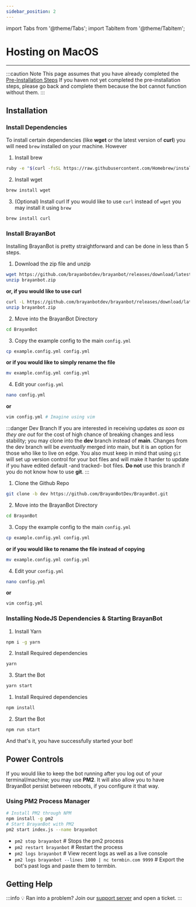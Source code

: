 ```yaml
---
sidebar_position: 2
---
```


import Tabs from '@theme/Tabs';
import TabItem from '@theme/TabItem';


# Hosting on MacOS
---

:::caution Note
This page assumes that you have already completed the [Pre-Installation Steps](/docs/setup/pre-installation) If you haven not yet completed the pre-installation steps, please go back and complete them because the bot cannot function without them.
:::
## Installation

### Install Dependencies

To install certain dependencies (like **wget** or the latest version of **curl**) you will need `brew` installed on your machine. However

1. Install brew
```bash
ruby -e "$(curl -fsSL https://raw.githubusercontent.com/Homebrew/install/master/install)"
```
2. Install wget
```bash
brew install wget
```
3. (Optional) Install curl
If you would like to use `curl` instead of `wget` you may install it using `brew`
```bash
brew install curl
```

### Install BrayanBot
Installing BrayanBot is pretty straightforward and can be done in less than 5 steps.
<Tabs>
<TabItem value="stable" label="Stable">

1. Download the zip file and unzip
```bash
wget https://github.com/brayanbotdev/brayanbot/releases/download/latest/brayanbot.zip &
unzip brayanbot.zip
```
**or, if you would like to use curl**
```bash
curl -L https://github.com/brayanbotdev/brayanbot/releases/download/latest/brayanbot.zip &
unzip brayanbot.zip
```
2. Move into the BrayanBot Directory
```bash
cd BrayanBot
```
3. Copy the example config to the main `config.yml` 
```bash
cp example.config.yml config.yml 
```
**or if you would like to simply rename the file**
```bash
mv example.config.yml config.yml 
```
4. Edit your `config.yml`
```bash
nano config.yml
```
**or**
```bash
vim config.yml # Imagine using vim
```
</TabItem>
<TabItem value="Dev" label="Dev">

:::danger Dev Branch
If you are interested in receiving updates *as soon as they are out* for the cost of high chance of breaking changes and less stability; you may clone into the **dev** branch instead of **main**. Changes from the dev branch will be *eventually* merged into main, but it is an option for those who like to live on edge.
You also must keep in mind that using `git` will set up version control for your bot files and will make it harder to update if you have edited default -and tracked- bot files. **Do not** use this branch if you do not know how to use **git**.
:::

1. Clone the Github Repo
```bash
git clone -b dev https://github.com/BrayanBotDev/BrayanBot.git
```
2. Move into the BrayanBot Directory
```bash
cd BrayanBot
```
3. Copy the example config to the main `config.yml` 
```bash
cp example.config.yml config.yml 
```
**or if you would like to rename the file instead of copying**
```bash
mv example.config.yml config.yml
```
4. Edit your `config.yml`
```bash
nano config.yml
```
**or**
```bash
vim config.yml
```
</TabItem>
</Tabs>

### Installing NodeJS Dependencies & Starting BrayanBot
<Tabs>
<TabItem value="yarn" label="Yarn">

1. Install Yarn
```bash
npm i -g yarn
```
2. Install Required dependencies
```bash
yarn
```
3. Start the Bot
```bash
yarn start
```

</TabItem>
<TabItem value="npm" label="NPM">

1. Install Required dependencies
```bash
npm install
```
2. Start the Bot
```bash
npm run start
```

</TabItem>
</Tabs>

And that's it, you have successfully started your bot!

## Power Controls
If you would like to keep the bot running after you log out of your terminal/machine; you may use **PM2**. It will also allow you to have BrayanBot persist between reboots, if you configure it that way.
### Using PM2 Process Manager

```bash
# Install PM2 through NPM
npm install -g pm2
# Start BrayanBot with PM2
pm2 start index.js --name brayanbot
```

- `pm2 stop brayanbot` # Stops the pm2 process
- `pm2 restart brayanbot` # Restart the process
- `pm2 logs brayanbot` # View recent logs as well as a live console
- `pm2 logs brayanbot --lines 1000 | nc termbin.com 9999` # Export the bot's past logs and paste them to termbin.

## Getting Help
:::info 💡 Ran into a problem?
Join our [support server](https://brayanbot.dev/discord) and open a ticket.
:::